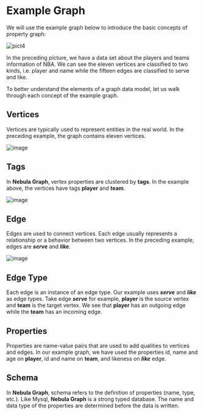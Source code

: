 # Example Graph

We will use the example graph below to introduce the basic concepts of property graph:


![pict4](https://user-images.githubusercontent.com/42762957/64775622-21740c00-d589-11e9-98ad-04e149a5c371.png)


In the preceding picture, we have a data set about the players and teams information of NBA. We can see the eleven vertices are classified to two kinds, i.e. player and name while the fifteen edges are classified to serve and like.

To better understand the elements of a graph data model, let us walk through each concept of the example graph.

## Vertices

Vertices are typically used to represent entities in the real world. In the preceding example, the graph contains eleven vertices.

![image](https://user-images.githubusercontent.com/42762957/64915700-aa649080-d79f-11e9-983b-7564d03c7eee.png)


## Tags

In **Nebula Graph**, vertex properties are clustered by **tags**. In the example above, the vertices have tags **player** and **team**.

![image](https://user-images.githubusercontent.com/42762957/64915770-9b7edd80-d7a1-11e9-8874-9d5e2deadf4d.png)


## Edge

Edges are used to connect vertices. Each edge usually represents a relationship or a behavior between two vertices. In the preceding example, edges are _**serve**_ and _**like**_.

![image](https://user-images.githubusercontent.com/42762957/64915798-455e6a00-d7a2-11e9-8944-8c04b8484d25.png)

## Edge Type

Each edge is an instance of an edge type. Our example uses _**serve**_ and _**like**_ as edge types. Take edge _**serve**_ for example, **player** is the source vertex and **team** is the target vertex. We see that **player** has an outgoing edge while the **team** has an incoming edge.


## Properties

Properties are name-value pairs that are used to add qualities to vertices and edges. In our example graph, we have used the properties id, name and age on **player**, id and name on **team**, and likeness on _**like**_ edge.

## Schema

In **Nebula Graph**, schema refers to the definition of properties (name, type, etc.). Like Mysql, **Nebula Graph** is a strong typed database. The name and data type of the properties are determined before the data is written.



